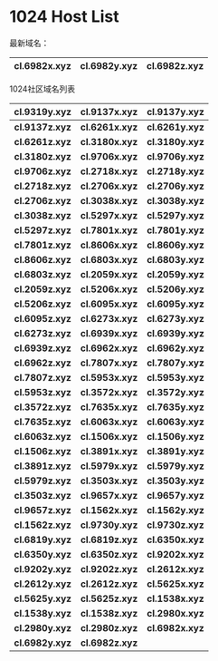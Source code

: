 # 1024 Host List
最新域名：

| cl.6982x.xyz | cl.6982y.xyz | cl.6982z.xyz |
| ---- | ---- | ---- |

1024社区域名列表

| cl.9319y.xyz | cl.9137x.xyz | cl.9137y.xyz |
| :---: | :---: | :---: |
| **cl.9137z.xyz** | **cl.6261x.xyz** | **cl.6261y.xyz** |
| **cl.6261z.xyz** | **cl.3180x.xyz** | **cl.3180y.xyz** |
| **cl.3180z.xyz** | **cl.9706x.xyz** | **cl.9706y.xyz** |
| **cl.9706z.xyz** | **cl.2718x.xyz** | **cl.2718y.xyz** |
| **cl.2718z.xyz** | **cl.2706x.xyz** | **cl.2706y.xyz** |
| **cl.2706z.xyz** | **cl.3038x.xyz** | **cl.3038y.xyz** |
| **cl.3038z.xyz** | **cl.5297x.xyz** | **cl.5297y.xyz** |
| **cl.5297z.xyz** | **cl.7801x.xyz** | **cl.7801y.xyz** |
| **cl.7801z.xyz** | **cl.8606x.xyz** | **cl.8606y.xyz** |
| **cl.8606z.xyz** | **cl.6803x.xyz** | **cl.6803y.xyz** |
| **cl.6803z.xyz** | **cl.2059x.xyz** | **cl.2059y.xyz** |
| **cl.2059z.xyz** | **cl.5206x.xyz** | **cl.5206y.xyz** |
| **cl.5206z.xyz** | **cl.6095x.xyz** | **cl.6095y.xyz** |
| **cl.6095z.xyz** | **cl.6273x.xyz** | **cl.6273y.xyz** |
| **cl.6273z.xyz** | **cl.6939x.xyz** | **cl.6939y.xyz** |
| **cl.6939z.xyz** | **cl.6962x.xyz** | **cl.6962y.xyz** |
| **cl.6962z.xyz** | **cl.7807x.xyz** | **cl.7807y.xyz** |
| **cl.7807z.xyz** | **cl.5953x.xyz** | **cl.5953y.xyz** |
| **cl.5953z.xyz** | **cl.3572x.xyz** | **cl.3572y.xyz** |
| **cl.3572z.xyz** | **cl.7635x.xyz** | **cl.7635y.xyz** |
| **cl.7635z.xyz** | **cl.6063x.xyz** | **cl.6063y.xyz** |
| **cl.6063z.xyz** | **cl.1506x.xyz** | **cl.1506y.xyz** |
| **cl.1506z.xyz** | **cl.3891x.xyz** | **cl.3891y.xyz** |
| **cl.3891z.xyz** | **cl.5979x.xyz** | **cl.5979y.xyz** |
| **cl.5979z.xyz** | **cl.3503x.xyz** | **cl.3503y.xyz** |
| **cl.3503z.xyz** | **cl.9657x.xyz** | **cl.9657y.xyz** |
| **cl.9657z.xyz** | **cl.1562x.xyz** | **cl.1562y.xyz** |
| **cl.1562z.xyz** | **cl.9730y.xyz** | **cl.9730z.xyz** |
| **cl.6819y.xyz** | **cl.6819z.xyz** | **cl.6350x.xyz** |
| **cl.6350y.xyz** | **cl.6350z.xyz** | **cl.9202x.xyz** |
| **cl.9202y.xyz** | **cl.9202z.xyz** | **cl.2612x.xyz** |
| **cl.2612y.xyz** | **cl.2612z.xyz** | **cl.5625x.xyz** |
| **cl.5625y.xyz** | **cl.5625z.xyz** | **cl.1538x.xyz** |
| **cl.1538y.xyz** | **cl.1538z.xyz** | **cl.2980x.xyz** |
| **cl.2980y.xyz** | **cl.2980z.xyz** | **cl.6982x.xyz** |
| **cl.6982y.xyz** | **cl.6982z.xyz** |
